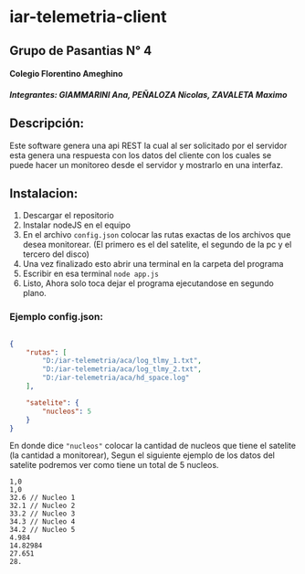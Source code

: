 # iar-telemetria-client
## Grupo de Pasantias N° 4
#### Colegio Florentino Ameghino
##### Integrantes: GIAMMARINI Ana, PEÑALOZA Nicolas, ZAVALETA Maximo

## Descripción:
Este software genera una api REST la cual al ser solicitado por el servidor esta genera una respuesta con los datos del cliente con los cuales se puede hacer un monitoreo desde el servidor y mostrarlo en una interfaz.

## Instalacion:

  1. Descargar el repositorio
  2. Instalar nodeJS en el equipo
  3. En el archivo `config.json` colocar las rutas exactas de los archivos que desea monitorear. (El primero es el del satelite, el segundo de la pc y el tercero del disco)
  4. Una vez finalizado esto abrir una terminal en la carpeta del programa
  5. Escribir en esa terminal `node app.js`
  6. Listo, Ahora solo toca dejar el programa ejecutandose en segundo plano.


### Ejemplo config.json:

```json

{
    "rutas": [
        "D:/iar-telemetria/aca/log_tlmy_1.txt",
        "D:/iar-telemetria/aca/log_tlmy_2.txt",
        "D:/iar-telemetria/aca/hd_space.log"
    ],

    "satelite": {
        "nucleos": 5
    }
}

```

En donde dice `"nucleos"` colocar la cantidad de nucleos que tiene el satelite (la cantidad a monitorear), Segun el siguiente ejemplo de los datos del satelite podremos ver como tiene un total de 5 nucleos.

```
1,0
1,0
32.6 // Nucleo 1
32.1 // Nucleo 2
33.2 // Nucleo 3
34.3 // Nucleo 4
34.2 // Nucleo 5
4.984
14.82984
27.651
28.
```
